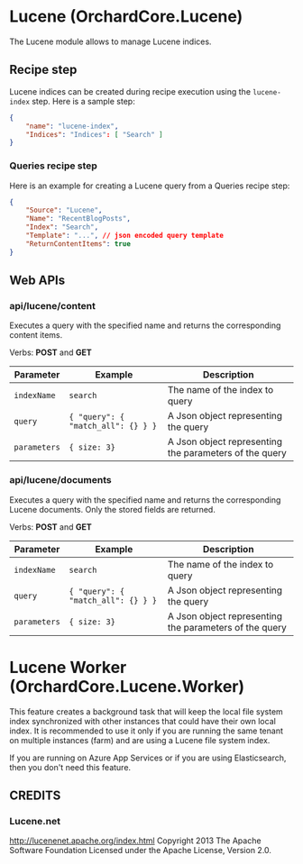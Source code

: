 # Lucene (OrchardCore.Lucene)

The Lucene module allows to manage Lucene indices.

## Recipe step

Lucene indices can be created during recipe execution using the `lucene-index` step.
Here is a sample step:

```json
{
    "name": "lucene-index",
    "Indices": "Indices": [ "Search" ]
}
```

### Queries recipe step

Here is an example for creating a Lucene query from a Queries recipe step:

```json
{
    "Source": "Lucene",
    "Name": "RecentBlogPosts",
    "Index": "Search",
    "Template": "...", // json encoded query template
    "ReturnContentItems": true
}
```


## Web APIs

### api/lucene/content

Executes a query with the specified name and returns the corresponding content items.

Verbs: **POST** and **GET**

| Parameter | Example | Description |
| --------- | ---- |------------ |
| `indexName` | `search` | The name of the index to query |
| `query` | `{ "query": { "match_all": {} } }` | A Json object representing the query |
| `parameters` | `{ size: 3}` | A Json object representing the parameters of the query |

### api/lucene/documents

Executes a query with the specified name and returns the corresponding Lucene documents.
Only the stored fields are returned.

Verbs: **POST** and **GET**

| Parameter | Example | Description |
| --------- | ---- |------------ |
| `indexName` | `search` | The name of the index to query |
| `query` | `{ "query": { "match_all": {} } }` | A Json object representing the query |
| `parameters` | `{ size: 3}` | A Json object representing the parameters of the query |

# Lucene Worker (OrchardCore.Lucene.Worker)

This feature creates a background task that will keep the local file system index synchronized with
other instances that could have their own local index. It is recommended to use it only if you are 
running the same tenant on multiple instances (farm) and are using a Lucene file system index.

If you are running on Azure App Services or if you are using Elasticsearch, then you don't need this 
feature.

## CREDITS

### Lucene.net

http://lucenenet.apache.org/index.html
Copyright 2013 The Apache Software Foundation
Licensed under the Apache License, Version 2.0. 
